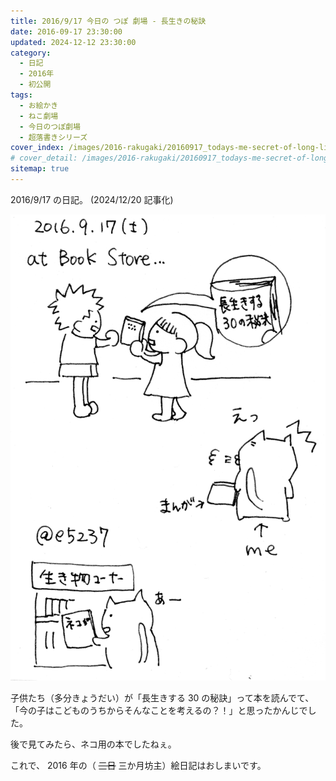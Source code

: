 ```yaml
---
title: 2016/9/17 今日の つぽ 劇場 - 長生きの秘訣
date: 2016-09-17 23:30:00
updated: 2024-12-12 23:30:00
category:
  - 日記
  - 2016年
  - 初公開
tags:
  - お絵かき
  - ねこ劇場
  - 今日のつぽ劇場
  - 超落書きシリーズ
cover_index: /images/2016-rakugaki/20160917_todays-me-secret-of-long-life.png
# cover_detail: /images/2016-rakugaki/20160917_todays-me-secret-of-long-life.png
sitemap: true
---
```


2016/9/17 の日記。 (2024/12/20 記事化)

![](/images/2016-rakugaki/20160917_todays-me-secret-of-long-life.png)

子供たち（多分きょうだい）が「長生きする 30 の秘訣」って本を読んでて、
「今の子はこどものうちからそんなことを考えるの？！」と思ったかんじでした。

後で見てみたら、ネコ用の本でしたねぇ。



これで、 2016 年の（ ~~三日~~ 三か月坊主）絵日記はおしまいです。
